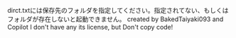 dirct.txtには保存先のフォルダを指定してください。指定されてない、もしくはフォルダが存在しないと起動できません。
created by BakedTaiyaki093 and Copilot
I don't have any its license, but Don't copy code! 